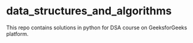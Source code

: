 # data_structures_and_algorithms

This repo contains solutions in python for DSA course on GeeksforGeeks platform.
